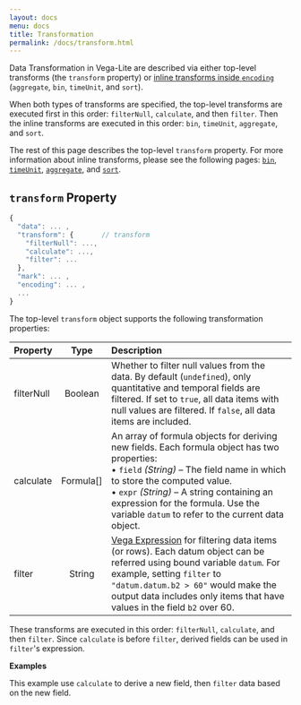 ```yaml
---
layout: docs
menu: docs
title: Transformation
permalink: /docs/transform.html
---
```


Data Transformation in Vega-Lite are described via either top-level transforms (the `transform` property) or [inline transforms inside `encoding`](encoding.html#inline) (`aggregate`, `bin`, `timeUnit`, and `sort`).

When both types of transforms are specified, the top-level transforms are executed first in this order: `filterNull`, `calculate`, and then `filter`.  Then the inline transforms are executed in this order: `bin`, `timeUnit`, `aggregate`, and `sort`.  

The rest of this page describes the top-level `transform` property.  For more information about inline transforms, please see the following pages: [`bin`](bin.html), [`timeUnit`](timeUnit.html), [`aggregate`](aggregate.html), and [`sort`](sort.html).

## `transform` Property

```js
{
  "data": ... ,        
  "transform": {       // transform
    "filterNull": ...,
    "calculate": ...,
    "filter": ...  
  },       
  "mark": ... ,
  "encoding": ... ,
  ...
}
```

The top-level `transform` object supports the following transformation properties:

| Property      | Type          | Description    |
| :------------ |:-------------:| :------------- |
| filterNull    | Boolean       | Whether to filter null values from the data.  By default (`undefined`), only quantitative and temporal fields are filtered.  If set to `true`, all data items with null values are filtered. If `false`, all data items are included.  |
| calculate     | Formula[]      | An array of formula objects for deriving new fields. Each formula object has two properties: <br/>     • `field` _(String)_ – The field name in which to store the computed value. <br/>    • `expr` _(String)_  – A string containing an expression for the formula. Use the variable `datum` to refer to the current data object.|
| filter        | String | [Vega Expression](https://github.com/vega/vega/wiki/Expressions) for filtering data items (or rows).  Each datum object can be referred using bound variable `datum`.  For example, setting `filter` to `"datum.datum.b2 > 60"` would make the output data includes only items that have values in the field `b2` over 60. |

These transforms are executed in this order: `filterNull`, `calculate`, and then `filter`.
Since `calculate` is before `filter`, derived fields can be used in `filter`'s expression.

__Examples__

This example use `calculate` to derive a new field, then `filter` data based on the new field.  

<span class="vl-example" data-name="bar_filter_calc"></span>


<!-- TODO population use calc to derive Male / Female -->
<!-- TODO example about filterNull -->
